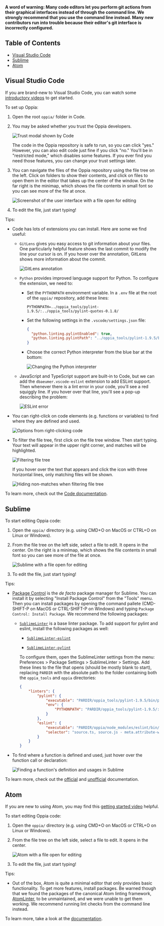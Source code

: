 **A word of warning: Many code editors let you perform git actions from their graphical interfaces instead of through the command line. We strongly recommend that you use the command line instead. Many new contributors run into trouble because their editor's git interface is incorrectly configured.**

## Table of Contents

* [Visual Studio Code](#visual-studio-code)
* [Sublime](#sublime)
* [Atom](#atom)

## Visual Studio Code

If you are brand-new to Visual Studio Code, you can watch some [introductory videos](https://code.visualstudio.com/docs/getstarted/introvideos) to get started.

To set up Oppia:

1. Open the root `oppia/` folder in Code.

2. You may be asked whether you trust the Oppia developers.

   ![Trust modal shown by Code](images/commonEditors/vscodeTrust.png)

   The code in the Oppia repository is safe to run, so you can click "yes." However, you can also edit code just fine if you click "no." You'll be in "restricted mode," which disables some features. If you ever find you need those features, you can change your trust settings later.

3. You can navigate the files of the Oppia repository using the file tree on the left. Click on folders to show their contents, and click on files to open them in the editor that takes up the center of the window. On the far right is the minimap, which shows the file contents in small font so you can see more of the file at once.

   ![Screenshot of the user interface with a file open for editing](images/commonEditors/vscodeEditor.png)

4. To edit the file, just start typing!

Tips:

* Code has lots of extensions you can install. Here are some we find useful:

  * `GitLens` gives you easy access to git information about your files. One particularly helpful feature shows the last commit to modify the line your cursor is on. If you hover over the annotation, GitLens shows more information about the commit.

    ![GitLens annotation](images/commonEditors/vscodeGitLens.png)

  * `Python` provides improved language support for Python. To configure the extension, we need to:

    * Set the `PYTHONPATH` environment variable. In a `.env` file at the root of the `oppia/` repository, add these lines:

      ```text
      PYTHONPATH=../oppia_tools/pylint-1.9.5/:../oppia_tools/pylint-quotes-0.1.8/
      ```

    * Set the following settings in the `.vscode/settings.json` file:

      ```json
      {
        "python.linting.pylintEnabled": true,
        "python.linting.pylintPath": "../oppia_tools/pylint-1.9.5/bin/pylint"
      }
      ```

    * Choose the correct Python interpreter from the blue bar at the bottom:

      ![Changing the Python interpreter](images/commonEditors/vscodePythonInterpreter.png)

  * JavaScript and TypeScript support are built-in to Code, but we can add the `dbaeumer.vscode-eslint` extension to add ESLint support. Then whenever there is a lint error in your code, you'll see a red squiggly line. If you hover over that line, you'll see a pop-up describing the problem:

    ![ESLint error](images.commonEditors/vscodeEslint.png)

* You can right-click on code elements (e.g. functions or variables) to find where they are defined and used.

  ![Options from right-clicking code](images/commonEditors/vscodeRightClick.png)

* To filter the file tree, first click on the file tree window. Then start typing. Your text will appear in the upper right corner, and matches will be highlighted.

  ![Filtering file tree](images/commonEditors/vscodeFilterHighlight.png)

  If you hover over the text that appears and click the icon with three horizontal lines, only matching files will be shown.

  ![Hiding non-matches when filtering file tree](images/commonEditors/vscodeFilterHide.png)

To learn more, check out the [Code documentation](https://code.visualstudio.com/docs).

## Sublime

To start editing Oppia code:

1. Open the `oppia/` directory (e.g. using CMD+O on MacOS or CTRL+O on Linux or Windows).

2. From the file tree on the left side, select a file to edit. It opens in the center. On the right is a minimap, which shows the file contents in small font so you can see more of the file at once.

   ![Sublime with a file open for editing](images/commonEditors/sublimeEditor.png)

3. To edit the file, just start typing!

Tips:

* [Package Control](http://www.sublimelinter.com/en/stable/) is the *de facto* package manager for Sublime. You can install it by selecting "Install Package Control" from the "Tools" menu. Then you can install packages by opening the command pallete (CMD-SHIFT-P on MacOS or CTRL-SHIFT-P on Windows) and typing `Package Control: Install Package`. We recommend the following packages:

  * [`SublimeLinter`](https://packagecontrol.io/packages/SublimeLinter) is a base linter package. To add support for pylint and eslint, install the following packages as well:

    * [`SublimeLinter-eslint`](https://packagecontrol.io/packages/SublimeLinter-eslint)

    * [`SublimeLinter-pylint`](https://packagecontrol.io/packages/SublimeLinter-pylint)

    To configure them, open the SublimeLinter settings from the menu: Preferences > Package Settings > SublimeLinter > Settings. Add these lines to the file that opens (should be mostly blank to start), replacing `PARDIR` with the absolute path to the folder containing both the `oppia_tools` and `oppia` directories:

    ```json
    {
        "linters": {
            "pylint": {
                "executable": "PARDIR/oppia_tools/pylint-1.9.5/bin/pylint",
                "env": {
                    "PYTHONPATH": "PARDIR/oppia_tools/pylint-1.9.5/:PARDIR/oppia_tools/pylint-quotes-0.1.8/"
                }
            },
            "eslint": {
                "executable": "PARDIR/oppia/node_modules/eslint/bin/eslint.js",
                "selector": "source.ts, source.js - meta.attribute-with-value"
            }
        }
    }
    ```

* To find where a function is defined and used, just hover over the function call or declaration:

  ![Finding a function's definition and usages in Sublime](images/commonEditors/sublimeFunctionDefinitionAndUsage.png)

To learn more, check out the [official](https://www.sublimetext.com/docs/index.html) and [unofficial](https://docs.sublimetext.io/) documentation.

## Atom

If you are new to using Atom, you may find this [getting started video](https://www.youtube.com/watch?v=U5POoGSrtGg) helpful.

To start editing Oppia code:

1. Open the `oppia/` directory (e.g. using CMD+O on MacOS or CTRL+O on Linux or Windows).

2. From the file tree on the left side, select a file to edit. It opens in the center.

   ![Atom with a file open for editing](images/commonEditors/atomEditor.png)

3. To edit the file, just start typing!

Tips:

* Out of the box, Atom is quite a minimal editor that only provides basic functionality. To get more features, install packages. Be warned though that we found the packages of the canonical Atom linting framework, [AtomLinter](https://atomlinter.github.io), to be unmaintained, and we were unable to get them working. We recommend running lint checks from the command line instead.

To learn more, take a look at the [documentation](https://flight-manual.atom.io/).
